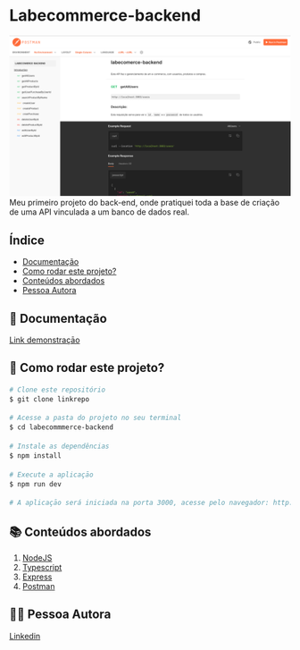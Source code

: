 # Labecommerce-backend

![Documentação](./src/assets/API.png)
Meu primeiro projeto do back-end, onde pratiquei toda a base de criação de uma API vinculada a um banco de dados real.

## Índice

- <a href="#demonstracao">Documentação</a>
- <a href="#rodar">Como rodar este projeto?</a>
- <a href="#tecnologias">Conteúdos abordados</a>
- <a href="#autoras">Pessoa Autora</a>


## 📄 Documentação

[Link demonstraçāo](https://documenter.getpostman.com/view/25826593/2s93RTPrtq)


## 📝 Como rodar este projeto?

```bash
# Clone este repositório
$ git clone linkrepo

# Acesse a pasta do projeto no seu terminal
$ cd labecommmerce-backend

# Instale as dependências
$ npm install

# Execute a aplicaçāo
$ npm run dev

# A aplicaçāo será iniciada na porta 3000, acesse pelo navegador: http://localhost:3000
```


## 📚 Conteúdos abordados

1. [NodeJS](https://nodejs.org/en)
2. [Typescript](https://www.typescriptlang.org/)
3. [Express](https://expressjs.com/pt-br/)
4. [Postman](https://www.postman.com/)


## 🙋‍♀️ Pessoa Autora

[Linkedin](https://www.linkedin.com/in/larissa-terada/)
